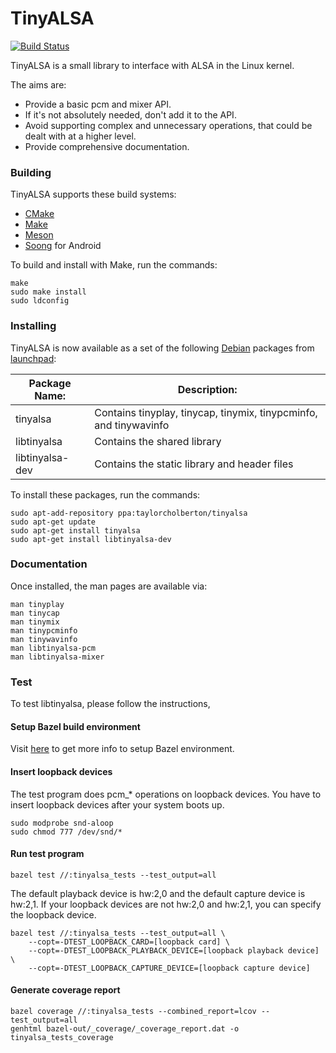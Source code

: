 TinyALSA
========

[![Build Status](https://travis-ci.org/tinyalsa/tinyalsa.svg?branch=master)](https://travis-ci.org/tinyalsa/tinyalsa)

TinyALSA is a small library to interface with ALSA in the Linux kernel.

The aims are:

 - Provide a basic pcm and mixer API.
 - If it's not absolutely needed, don't add it to the API.
 - Avoid supporting complex and unnecessary operations, that could be
   dealt with at a higher level.
 - Provide comprehensive documentation.

### Building

TinyALSA supports these build systems:

 - [CMake](https://en.wikipedia.org/wiki/CMake)
 - [Make](https://en.wikipedia.org/wiki/Make_(software))
 - [Meson](https://en.wikipedia.org/wiki/Meson_(software))
 - [Soong](https://android.googlesource.com/platform/build/soong/+/refs/heads/master/README.md) for Android

To build and install with Make, run the commands:

```
make
sudo make install
sudo ldconfig
```

### Installing

TinyALSA is now available as a set of the following [Debian](https://en.wikipedia.org/wiki/Debian)
packages from [launchpad](https://launchpad.net/~taylorcholberton/+archive/ubuntu/tinyalsa):

| Package Name:   | Description:                                                      |
|-----------------|-------------------------------------------------------------------|
| tinyalsa        | Contains tinyplay, tinycap, tinymix, tinypcminfo, and tinywavinfo |
| libtinyalsa     | Contains the shared library                                       |
| libtinyalsa-dev | Contains the static library and header files                      |

To install these packages, run the commands:

```
sudo apt-add-repository ppa:taylorcholberton/tinyalsa
sudo apt-get update
sudo apt-get install tinyalsa
sudo apt-get install libtinyalsa-dev
```

### Documentation

Once installed, the man pages are available via:

```
man tinyplay
man tinycap
man tinymix
man tinypcminfo
man tinywavinfo
man libtinyalsa-pcm
man libtinyalsa-mixer
```

### Test

To test libtinyalsa, please follow the instructions,

#### Setup Bazel build environment

Visit [here](https://docs.bazel.build/versions/3.7.0/install.html) to get more info to setup Bazel environment.

#### Insert loopback devices

The test program does pcm_* operations on loopback devices. You have to insert loopback devices after your system boots up.

```
sudo modprobe snd-aloop
sudo chmod 777 /dev/snd/*
```

#### Run test program

```
bazel test //:tinyalsa_tests --test_output=all
```

The default playback device is hw:2,0 and the default capture device is hw:2,1. If your loopback devices are not hw:2,0 and hw:2,1, you can specify the loopback device.

```
bazel test //:tinyalsa_tests --test_output=all \
    --copt=-DTEST_LOOPBACK_CARD=[loopback card] \
    --copt=-DTEST_LOOPBACK_PLAYBACK_DEVICE=[loopback playback device] \
    --copt=-DTEST_LOOPBACK_CAPTURE_DEVICE=[loopback capture device]
```

#### Generate coverage report

```
bazel coverage //:tinyalsa_tests --combined_report=lcov --test_output=all
genhtml bazel-out/_coverage/_coverage_report.dat -o tinyalsa_tests_coverage
```
